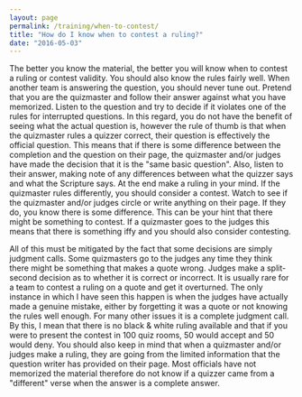 ```yaml
---
layout: page
permalink: /training/when-to-contest/
title: "How do I know when to contest a ruling?"
date: "2016-05-03"
---
```


The better you know the material, the better you will know when to contest a ruling or contest validity. You should also know the rules fairly well. When another team is answering the question, you should never tune out. Pretend that you are the quizmaster and follow their answer against what you have memorized. Listen to the question and try to decide if it violates one of the rules for interrupted questions. In this regard, you do not have the benefit of seeing what the actual question is, however the rule of thumb is that when the quizmaster rules a quizzer correct, their question is effectively the official question. This means that if there is some difference between the completion and the question on their page, the quizmaster and/or judges have made the decision that it is the "same basic question". Also, listen to their answer, making note of any differences between what the quizzer says and what the Scripture says. At the end make a ruling in your mind. If the quizmaster rules differently, you should consider a contest. Watch to see if the quizmaster and/or judges circle or write anything on their page. If they do, you know there is some difference. This can be your hint that there might be something to contest. If a quizmaster goes to the judges this means that there is something iffy and you should also consider contesting.

All of this must be mitigated by the fact that some decisions are simply judgment calls. Some quizmasters go to the judges any time they think there might be something that makes a quote wrong. Judges make a split-second decision as to whether it is correct or incorrect. It is usually rare for a team to contest a ruling on a quote and get it overturned. The only instance in which I have seen this happen is when the judges have actually made a genuine mistake, either by forgetting it was a quote or not knowing the rules well enough. For many other issues it is a complete judgment call. By this, I mean that there is no black & white ruling available and that if you were to present the contest in 100 quiz rooms, 50 would accept and 50 would deny. You should also keep in mind that when a quizmaster and/or judges make a ruling, they are going from the limited information that the question writer has provided on their page. Most officials have not memorized the material therefore do not know if a quizzer came from a "different" verse when the answer is a complete answer.

